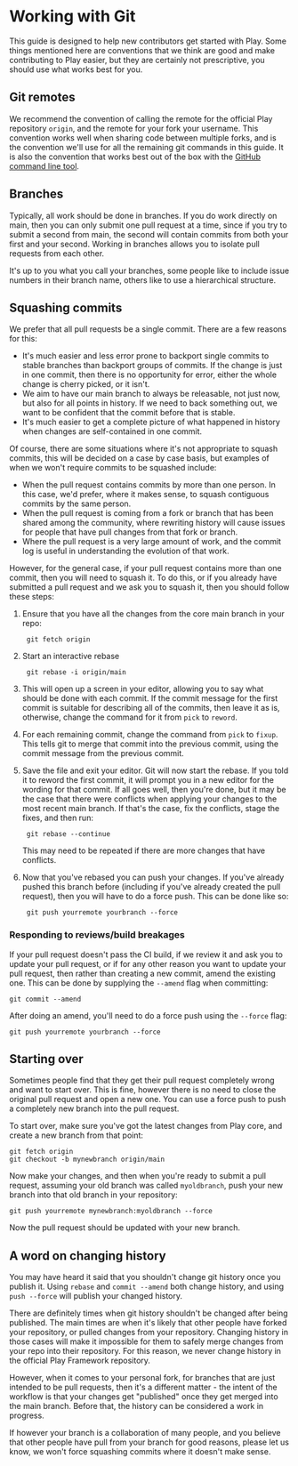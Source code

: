 <!--- Copyright (C) Lightbend Inc. <https://www.lightbend.com> -->
# Working with Git

This guide is designed to help new contributors get started with Play.  Some things mentioned here are conventions that we think are good and make contributing to Play easier, but they are certainly not prescriptive, you should use what works best for you.

## Git remotes

We recommend the convention of calling the remote for the official Play repository `origin`, and the remote for your fork your username.  This convention works well when sharing code between multiple forks, and is the convention we'll use for all the remaining git commands in this guide.  It is also the convention that works best out of the box with the [GitHub command line tool](https://github.com/github/hub).

## Branches

Typically, all work should be done in branches.  If you do work directly on main, then you can only submit one pull request at a time, since if you try to submit a second from main, the second will contain commits from both your first and your second.  Working in branches allows you to isolate pull requests from each other.

It's up to you what you call your branches, some people like to include issue numbers in their branch name, others like to use a hierarchical structure.

## Squashing commits

We prefer that all pull requests be a single commit.  There are a few reasons for this:

* It's much easier and less error prone to backport single commits to stable branches than backport groups of commits.  If the change is just in one commit, then there is no opportunity for error, either the whole change is cherry picked, or it isn't.
* We aim to have our main branch to always be releasable, not just now, but also for all points in history.  If we need to back something out, we want to be confident that the commit before that is stable.
* It's much easier to get a complete picture of what happened in history when changes are self-contained in one commit.

Of course, there are some situations where it's not appropriate to squash commits, this will be decided on a case by case basis, but examples of when we won't require commits to be squashed include:

* When the pull request contains commits by more than one person.  In this case, we'd prefer, where it makes sense, to squash contiguous commits by the same person.
* When the pull request is coming from a fork or branch that has been shared among the community, where rewriting history will cause issues for people that have pull changes from that fork or branch.
* Where the pull request is a very large amount of work, and the commit log is useful in understanding the evolution of that work.

However, for the general case, if your pull request contains more than one commit, then you will need to squash it.  To do this, or if you already have submitted a pull request and we ask you to squash it, then you should follow these steps:

1. Ensure that you have all the changes from the core main branch in your repo:

        git fetch origin

2. Start an interactive rebase

        git rebase -i origin/main

3. This will open up a screen in your editor, allowing you to say what should be done with each commit.  If the commit message for the first commit is suitable for describing all of the commits, then leave it as is, otherwise, change the command for it from `pick` to `reword`.
4. For each remaining commit, change the command from `pick` to `fixup`.  This tells git to merge that commit into the previous commit, using the commit message from the previous commit.
5. Save the file and exit your editor.  Git will now start the rebase.  If you told it to reword the first commit, it will prompt you in a new editor for the wording for that commit.  If all goes well, then you're done, but it may be the case that there were conflicts when applying your changes to the most recent main branch.  If that's the case, fix the conflicts, stage the fixes, and then run:

        git rebase --continue

    This may need to be repeated if there are more changes that have conflicts.
6. Now that you've rebased you can push your changes.  If you've already pushed this branch before (including if you've already created the pull request), then you will have to do a force push.  This can be done like so:

        git push yourremote yourbranch --force

### Responding to reviews/build breakages

If your pull request doesn't pass the CI build, if we review it and ask you to update your pull request, or if for any other reason you want to update your pull request, then rather than creating a new commit, amend the existing one.  This can be done by supplying the `--amend` flag when committing:

    git commit --amend

After doing an amend, you'll need to do a force push using the `--force` flag:

    git push yourremote yourbranch --force

## Starting over

Sometimes people find that they get their pull request completely wrong and want to start over.  This is fine, however there is no need to close the original pull request and open a new one.  You can use a force push to push a completely new branch into the pull request.

To start over, make sure you've got the latest changes from Play core, and create a new branch from that point:

    git fetch origin
    git checkout -b mynewbranch origin/main

Now make your changes, and then when you're ready to submit a pull request, assuming your old branch was called `myoldbranch`, push your new branch into that old branch in your repository:

    git push yourremote mynewbranch:myoldbranch --force

Now the pull request should be updated with your new branch.

## A word on changing history

You may have heard it said that you shouldn't change git history once you publish it.  Using `rebase` and `commit --amend` both change history, and using `push --force` will publish your changed history.

There are definitely times when git history shouldn't be changed after being published.  The main times are when it's likely that other people have forked your repository, or pulled changes from your repository.  Changing history in those cases will make it impossible for them to safely merge changes from your repo into their repository.  For this reason, we never change history in the official Play Framework repository.

However, when it comes to your personal fork, for branches that are just intended to be pull requests, then it's a different matter - the intent of the workflow is that your changes get "published" once they get merged into the main branch.  Before that, the history can be considered a work in progress.

If however your branch is a collaboration of many people, and you believe that other people have pull from your branch for good reasons, please let us know, we won't force squashing commits where it doesn't make sense.
